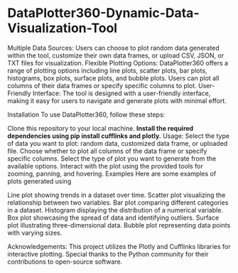 # DataPlotter360-Dynamic-Data-Visualization-Tool

Multiple Data Sources: Users can choose to plot random data generated within the tool, customize their own data frames, or upload CSV, JSON, or TXT files for visualization.
Flexible Plotting Options: DataPlotter360 offers a range of plotting options including line plots, scatter plots, bar plots, histograms, box plots, surface plots, and bubble plots. Users can plot all columns of their data frames or specify specific columns to plot.
User-Friendly Interface: The tool is designed with a user-friendly interface, making it easy for users to navigate and generate plots with minimal effort.

Installation To use DataPlotter360, follow these steps:

Clone this repository to your local machine. 
****Install the required dependencies using pip install cufflinks and plotly.**** 
Usage:
Select the type of data you want to plot: random data, customized data frame, or uploaded file. Choose whether to plot all columns of the data frame or specify specific columns.
Select the type of plot you want to generate from the available options. Interact with the plot using the provided tools for zooming, panning, and hovering. Examples Here are some examples of plots generated using 

Line plot showing trends in a dataset over time.
Scatter plot visualizing the relationship between two variables.
Bar plot comparing different categories in a dataset. 
Histogram displaying the distribution of a numerical variable.
Box plot showcasing the spread of data and identifying outliers.
Surface plot illustrating three-dimensional data.
Bubble plot representing data points with varying sizes.

Acknowledgements: 
This project utilizes the Plotly and Cufflinks libraries for interactive plotting. 
Special thanks to the Python community for their contributions to open-source software.
